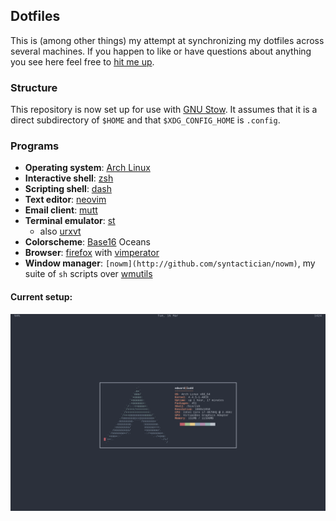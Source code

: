 ## Dotfiles

This is (among other things) my attempt at synchronizing my dotfiles across
several machines. If you happen to like or have questions about anything you
see here feel free to [hit me up](mailto:ehernandez@email.wm.edu).

### Structure

This repository is now set up for use with [GNU Stow](). It assumes that it is
a direct subdirectory of `$HOME` and that `$XDG_CONFIG_HOME` is `.config`.

### Programs

- **Operating system**: [Arch Linux](http://archlinux.org)
- **Interactive shell**: [zsh](http://zsh.sourceforge.net/)
- **Scripting shell**: [dash](https://wiki.archlinux.org/index.php/Dash)
- **Text editor**: [neovim](http://neovim.io)
- **Email client**: [mutt](http://www.mutt.org/)
- **Terminal emulator**: [st](http://st.suckless.org)
	- also [urxvt](http://software.schmorp.de/pkg/rxvt-unicode.html)
- **Colorscheme**: [Base16]() Oceans
- **Browser**: [firefox](https://www.mozilla.org/firefox/) with [vimperator](http://www.vimperator.org/)
- **Window manager**: `[nowm](http://github.com/syntactician/nowm)`, my suite of `sh` scripts over [wmutils](https://wmutils.io/)

#### Current setup:
![nowm on Arch](screen.png)
